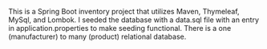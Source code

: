 This is a Spring Boot inventory project that utilizes Maven, Thymeleaf, MySql, and Lombok.
I seeded the database with a data.sql file with an entry in application.properties to make seeding functional. 
There is a one (manufacturer) to many (product) relational database. 
